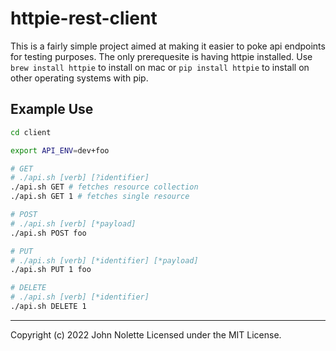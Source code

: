# httpie-rest-client

This is a fairly simple project aimed at making it easier to poke api endpoints for testing purposes.
The only prerequesite is having httpie installed.
Use `brew install httpie` to install on mac or `pip install httpie` to install on other operating systems with pip.

## Example Use

```sh
cd client

export API_ENV=dev+foo

# GET
# ./api.sh [verb] [?identifier]
./api.sh GET # fetches resource collection
./api.sh GET 1 # fetches single resource

# POST
# ./api.sh [verb] [*payload]
./api.sh POST foo

# PUT
# ./api.sh [verb] [*identifier] [*payload]
./api.sh PUT 1 foo

# DELETE
# ./api.sh [verb] [*identifier]
./api.sh DELETE 1
```

---

Copyright (c) 2022 John Nolette Licensed under the MIT License.
